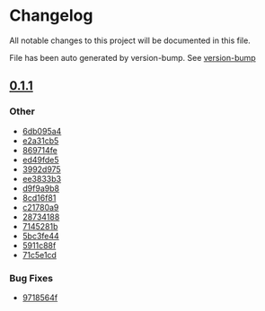 
# Changelog

All notable changes to this project will be documented in this file.

File has been auto generated by version-bump. See [version-bump](https://deno.land/x/version_bump)


## [0.1.1](https://github.com/ultraxlight/storage/compare/0.1.0..0.1.1)


### Other

- 
  [6db095a4](https://github.com/ultraxlight/storage/commit/6db095a4da8a653f16acd88e996e609a9922ffbd)
- 
  [e2a31cb5](https://github.com/ultraxlight/storage/commit/e2a31cb59f1ea5e6cfe58968e5eb3eb549e6873a)
- 
  [869714fe](https://github.com/ultraxlight/storage/commit/869714fea21f467ed61c67b2bc03a226b882b6b9)
- 
  [ed49fde5](https://github.com/ultraxlight/storage/commit/ed49fde5b10610f8da3eb47d7410a5463e0f90a4)
- 
  [3992d975](https://github.com/ultraxlight/storage/commit/3992d975bbe9f03927a0c97605e05f4a4e24b55f)
- 
  [ee3833b3](https://github.com/ultraxlight/storage/commit/ee3833b3d064dbaa09afdba30e0368fdb6bd74fb)
- 
  [d9f9a9b8](https://github.com/ultraxlight/storage/commit/d9f9a9b82f49cf78d33b6ea427dfdf350fd2c56a)
- 
  [8cd16f81](https://github.com/ultraxlight/storage/commit/8cd16f81b22da9fa864c041caf2cdd2dcf59e183)
- 
  [c21780a9](https://github.com/ultraxlight/storage/commit/c21780a98abdc6605c6d2640f01f2b7e3f49d1f9)
- 
  [28734188](https://github.com/ultraxlight/storage/commit/28734188d579e43ee1c6f54decdfef4bd96b22f0)
- 
  [7145281b](https://github.com/ultraxlight/storage/commit/7145281b997c1c32766ad356455add8027c7f087)
- 
  [5bc3fe44](https://github.com/ultraxlight/storage/commit/5bc3fe446541b974fd86b20fe1ed3d0f9dfb1e44)
- 
  [5911c88f](https://github.com/ultraxlight/storage/commit/5911c88f6f595a46b51336174852bdfd8f20448a)
- 
  [71c5e1cd](https://github.com/ultraxlight/storage/commit/71c5e1cd450e6863ab85f7a258dcb925d7c4920b)


### Bug Fixes

- 
  [9718564f](https://github.com/ultraxlight/storage/commit/9718564f0ed8abdeace16f098d6ae67f1e0a3568)


